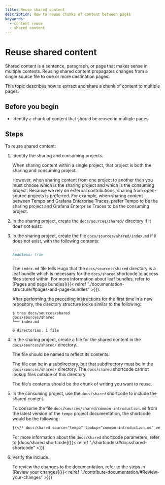 ```yaml
---
title: Reuse shared content
description: How to reuse chunks of content between pages
keywords:
  - content reuse
  - shared content
---
```


# Reuse shared content

Shared content is a sentence, paragraph, or page that makes sense in multiple contexts.
Reusing shared content propagates changes from a single source file to one or more destination pages.

This topic describes how to extract and share a chunk of content to multiple pages.

## Before you begin

- Identify a chunk of content that should be reused in multiple pages.

## Steps

To reuse shared content:

1. Identify the sharing and consuming projects.

   When sharing content within a single project, that project is both the sharing and consuming project.   
   
   However, when sharing content from one project to another then you must choose which is the sharing project and which is the consuming project.
   Because we rely on external contributions, sharing from open-source projects is preferred.
   For example, when sharing content between Tempo and Grafana Enterprise Traces, prefer Tempo to be the sharing project and Grafana Enterprise Traces to be the consuming project.

1. In the sharing project, create the `docs/sources/shared/` directory if it does not exist.

1. In the sharing project, create the file `docs/sources/shared/index.md` if it does not exist, with the following contents:

   ```markdown
   ---
   headless: true
   ---
   ```

   The `index.md` file tells Hugo that the `docs/sources/shared` directory is a leaf bundle which is necessary for the `docs/shared` shortcode to access files stored within.
   For more information about leaf bundles, refer to [Pages and page bundles]({{< relref "./documentation-structure/#pages-and-page-bundles" >}}).

   After performing the preceding instructions for the first time in a new repository, the directory structure looks similar to the following:

   ```console
   $ tree docs/sources/shared
   docs/sources/shared
   └── index.md

   0 directories, 1 file
   ```

1. In the sharing project, create a file for the shared content in the `docs/sources/shared/` directory.

   The file should be named to reflect its contents.

   The file can be in a subdirectory, but that subdirectory must be in the `docs/sources/shared/` directory.
   The `docs/shared` shortcode cannot lookup files outside of this directory.

   The file's contents should be the chunk of writing you want to reuse.

1. In the consuming project, use the `docs/shared` shortcode to include the shared content.

   To consume the file `docs/sources/shared/common-introduction.md` from the latest version of the `tempo` project documentation, the shortcode would be the following:

   ```markdown
   {{</* docs/shared source="tempo" lookup="common-introduction.md" version="latest" */>}}
   ```

   For more information about the `docs/shared` shortcode parameters, refer to [docs/shared shortcode]({{< relref "./shortcodes/#docsshared-shortcode" >}}).

1. Verify the include.

   To review the changes to the documentation, refer to the steps in [Review your changes]({{< relref "./contribute-documentation/#Review-your-changes" >}})
